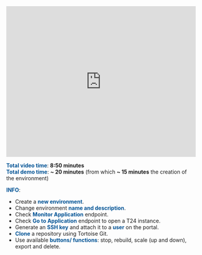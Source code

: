 <html>
 <body>
<iframe src="https://www.youtube.com/embed/JScmql1mUaw"
width="100%" height="400" frameborder="0" allowfullscreen></iframe>
 </body>
</html>

<br>

<span style="color:#005294">**Total video time**</span>: **8:50 minutes**
<br>
<span style="color:#005294">**Total demo time**</span>: **~ 20 minutes** (from which **~ 15 minutes** the creation of the environment)

<span style="color:#005294">**INFO**</span>:
<br>
 - Create a <span style="color:#005294">**new environment**</span>.
 - Change environment <span style="color:#005294">**name and description**</span>.
 - Check <span style="color:#005294">**Monitor Application**</span> endpoint.
 - Check <span style="color:#005294">**Go to Application**</span> endpoint to open a T24 instance.
 - Generate an <span style="color:#005294">**SSH key**</span> and attach it to a <span style="color:#005294">**user**</span> on the portal.
 - <span style="color:#005294">**Clone**</span> a repository using Tortoise Git.
 - Use available <span style="color:#005294">**buttons/ functions**</span>: stop, rebuild, scale (up and down), export and delete.